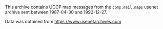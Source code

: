 This archive contains UCCP map messages from the `comp.mail.maps` usenet archive sent 
between 1987-04-30 and 1992-12-27. 

Data was obtained from https://www.usenetarchives.com 
